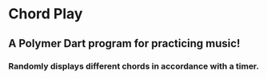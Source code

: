 # Chord Play

## A Polymer Dart program for practicing music! 
### Randomly displays different chords in accordance with a timer.
